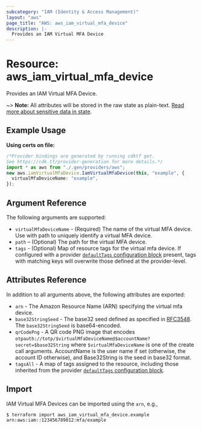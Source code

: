 ```yaml
---
subcategory: "IAM (Identity & Access Management)"
layout: "aws"
page_title: "AWS: aws_iam_virtual_mfa_device"
description: |-
  Provides an IAM Virtual MFA Device
---
```


# Resource: aws\_iam\_virtual\_mfa\_device

Provides an IAM Virtual MFA Device.

\~> **Note:** All attributes will be stored in the raw state as plain-text.
[Read more about sensitive data in state](https://www.terraform.io/docs/state/sensitive-data.html).

## Example Usage

**Using certs on file:**

```typescript
/*Provider bindings are generated by running cdktf get.
See https://cdk.tf/provider-generation for more details.*/
import * as aws from "./.gen/providers/aws";
new aws.iamVirtualMfaDevice.IamVirtualMfaDevice(this, "example", {
  virtualMfaDeviceName: "example",
});

```

## Argument Reference

The following arguments are supported:

* `virtualMfaDeviceName` - (Required) The name of the virtual MFA device. Use with path to uniquely identify a virtual MFA device.
* `path` – (Optional) The path for the virtual MFA device.
* `tags` - (Optional) Map of resource tags for the virtual mfa device. If configured with a provider [`defaultTags` configuration block](https://registry.terraform.io/providers/hashicorp/aws/latest/docs#default_tags-configuration-block) present, tags with matching keys will overwrite those defined at the provider-level.

## Attributes Reference

In addition to all arguments above, the following attributes are exported:

* `arn` - The Amazon Resource Name (ARN) specifying the virtual mfa device.
* `base32StringSeed` - The base32 seed defined as specified in [RFC3548](https://tools.ietf.org/html/rfc3548.txt). The `base32StringSeed` is base64-encoded.
* `qrCodePng` -  A QR code PNG image that encodes `otpauth://totp/$virtualMfaDeviceName@$accountName?secret=$base32String` where `$virtualMfaDeviceName` is one of the create call arguments. AccountName is the user name if set (otherwise, the account ID otherwise), and Base32String is the seed in base32 format.
* `tagsAll` - A map of tags assigned to the resource, including those inherited from the provider [`defaultTags` configuration block](https://registry.terraform.io/providers/hashicorp/aws/latest/docs#default_tags-configuration-block).

## Import

IAM Virtual MFA Devices can be imported using the `arn`, e.g.,

```console
$ terraform import aws_iam_virtual_mfa_device.example arn:aws:iam::123456789012:mfa/example
```
